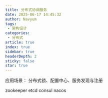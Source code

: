 ```yaml
---
title: 分布式协调服务
date: 2025-06-17 14:45:32
author: Navyum
tags: 
 - 架构设计
categories: 
 - 分布式
article: true
index: true
sidebar: true
headerDepth: 2
sticky: false
star: true
---
```


应用场景：
    分布式锁、配置中心、服务发现与注册

zookeeper
etcd
consul
nacos